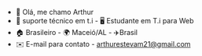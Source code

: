 - 👋 Olá, me chamo Arthur
- 💼 suporte técnico em t.i - 🖥️ Estudante em T.i para Web 
- 🏠 Brasileiro - 🌍 Maceió/AL - ✈️Brasil
- ✉️ E-mail para contato - arthurestevam21@gmail.com


<!---
estevam2/estevam2 is a ✨ special ✨ repository because its `README.md` (this file) appears on your GitHub profile.
You can click the Preview link to take a look at your changes.
--->
